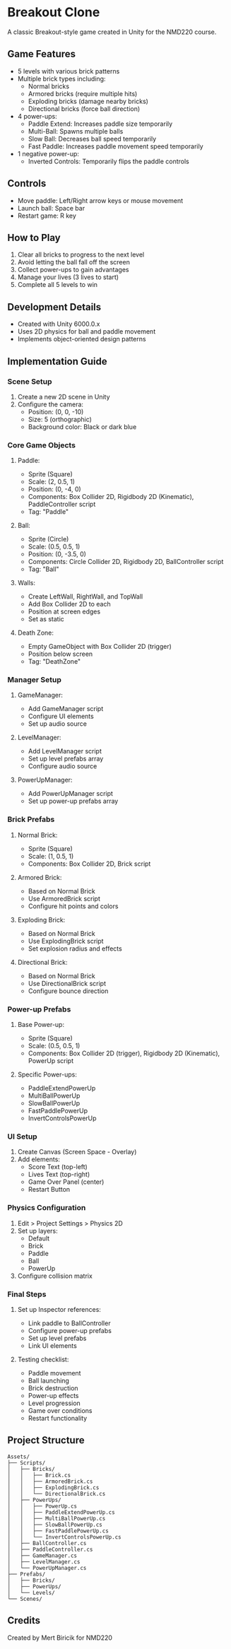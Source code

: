 # Breakout Clone

A classic Breakout-style game created in Unity for the NMD220 course.

## Game Features

- 5 levels with various brick patterns
- Multiple brick types including:
  - Normal bricks
  - Armored bricks (require multiple hits)
  - Exploding bricks (damage nearby bricks)
  - Directional bricks (force ball direction)
- 4 power-ups:
  - Paddle Extend: Increases paddle size temporarily
  - Multi-Ball: Spawns multiple balls
  - Slow Ball: Decreases ball speed temporarily
  - Fast Paddle: Increases paddle movement speed temporarily
- 1 negative power-up:
  - Inverted Controls: Temporarily flips the paddle controls

## Controls

- Move paddle: Left/Right arrow keys or mouse movement
- Launch ball: Space bar
- Restart game: R key

## How to Play

1. Clear all bricks to progress to the next level
2. Avoid letting the ball fall off the screen
3. Collect power-ups to gain advantages
4. Manage your lives (3 lives to start)
5. Complete all 5 levels to win

## Development Details

- Created with Unity 6000.0.x
- Uses 2D physics for ball and paddle movement
- Implements object-oriented design patterns

## Implementation Guide

### Scene Setup
1. Create a new 2D scene in Unity
2. Configure the camera:
   - Position: (0, 0, -10)
   - Size: 5 (orthographic)
   - Background color: Black or dark blue

### Core Game Objects
1. Paddle:
   - Sprite (Square)
   - Scale: (2, 0.5, 1)
   - Position: (0, -4, 0)
   - Components: Box Collider 2D, Rigidbody 2D (Kinematic), PaddleController script
   - Tag: "Paddle"

2. Ball:
   - Sprite (Circle)
   - Scale: (0.5, 0.5, 1)
   - Position: (0, -3.5, 0)
   - Components: Circle Collider 2D, Rigidbody 2D, BallController script
   - Tag: "Ball"

3. Walls:
   - Create LeftWall, RightWall, and TopWall
   - Add Box Collider 2D to each
   - Position at screen edges
   - Set as static

4. Death Zone:
   - Empty GameObject with Box Collider 2D (trigger)
   - Position below screen
   - Tag: "DeathZone"

### Manager Setup
1. GameManager:
   - Add GameManager script
   - Configure UI elements
   - Set up audio source

2. LevelManager:
   - Add LevelManager script
   - Set up level prefabs array
   - Configure audio source

3. PowerUpManager:
   - Add PowerUpManager script
   - Set up power-up prefabs array

### Brick Prefabs
1. Normal Brick:
   - Sprite (Square)
   - Scale: (1, 0.5, 1)
   - Components: Box Collider 2D, Brick script

2. Armored Brick:
   - Based on Normal Brick
   - Use ArmoredBrick script
   - Configure hit points and colors

3. Exploding Brick:
   - Based on Normal Brick
   - Use ExplodingBrick script
   - Set explosion radius and effects

4. Directional Brick:
   - Based on Normal Brick
   - Use DirectionalBrick script
   - Configure bounce direction

### Power-up Prefabs
1. Base Power-up:
   - Sprite (Square)
   - Scale: (0.5, 0.5, 1)
   - Components: Box Collider 2D (trigger), Rigidbody 2D (Kinematic), PowerUp script

2. Specific Power-ups:
   - PaddleExtendPowerUp
   - MultiBallPowerUp
   - SlowBallPowerUp
   - FastPaddlePowerUp
   - InvertControlsPowerUp

### UI Setup
1. Create Canvas (Screen Space - Overlay)
2. Add elements:
   - Score Text (top-left)
   - Lives Text (top-right)
   - Game Over Panel (center)
   - Restart Button

### Physics Configuration
1. Edit > Project Settings > Physics 2D
2. Set up layers:
   - Default
   - Brick
   - Paddle
   - Ball
   - PowerUp
3. Configure collision matrix

### Final Steps
1. Set up Inspector references:
   - Link paddle to BallController
   - Configure power-up prefabs
   - Set up level prefabs
   - Link UI elements

2. Testing checklist:
   - Paddle movement
   - Ball launching
   - Brick destruction
   - Power-up effects
   - Level progression
   - Game over conditions
   - Restart functionality

## Project Structure
```
Assets/
├── Scripts/
│   ├── Bricks/
│   │   ├── Brick.cs
│   │   ├── ArmoredBrick.cs
│   │   ├── ExplodingBrick.cs
│   │   └── DirectionalBrick.cs
│   ├── PowerUps/
│   │   ├── PowerUp.cs
│   │   ├── PaddleExtendPowerUp.cs
│   │   ├── MultiBallPowerUp.cs
│   │   ├── SlowBallPowerUp.cs
│   │   ├── FastPaddlePowerUp.cs
│   │   └── InvertControlsPowerUp.cs
│   ├── BallController.cs
│   ├── PaddleController.cs
│   ├── GameManager.cs
│   ├── LevelManager.cs
│   └── PowerUpManager.cs
├── Prefabs/
│   ├── Bricks/
│   ├── PowerUps/
│   └── Levels/
└── Scenes/
```

## Credits
Created by Mert Biricik for NMD220 